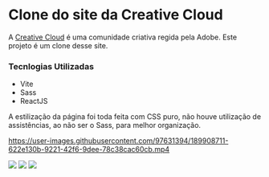# Clone do site da Creative Cloud

<p>A <a href="https://www.adobe.com/br/creativecloud/campaign/pricing.html" target="_blank">Creative Cloud</a> é uma comunidade criativa regida pela Adobe. Este projeto é um clone desse site.</p>
<h3>Tecnlogias Utilizadas</h3>
<ul>
 <li>Vite
 <li>Sass
 <li>ReactJS
</ul> 
<p>A estilização da página foi toda feita com CSS puro, não houve utilização de assistências, ao não ser o Sass, para melhor organização.</p>

https://user-images.githubusercontent.com/97631394/189908711-622e130b-9221-42f6-9dee-78c38cac60cb.mp4

<img src="https://i.imgur.com/ZJ9YWcr.png"/>
<img src="https://i.imgur.com/pr33O5Y.png"/>
<img src="https://i.imgur.com/9f5k4BV.gif"/>

